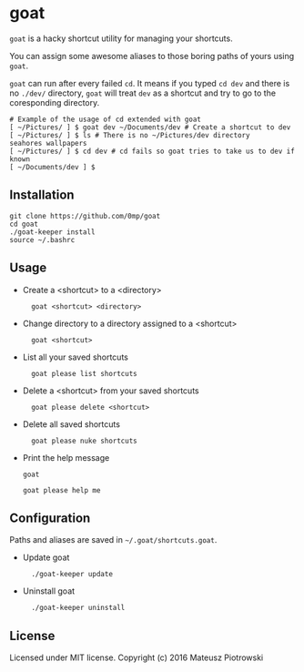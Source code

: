 goat
====

`goat` is a hacky shortcut utility for managing your shortcuts.

You can assign some awesome aliases to those boring paths of yours using `goat`.

`goat` can run after every failed `cd`. It means if you typed `cd dev` and there is no `./dev/` directory, `goat` will treat `dev` as a shortcut and try to go to the coresponding directory.

    # Example of the usage of cd extended with goat
    [ ~/Pictures/ ] $ goat dev ~/Documents/dev # Create a shortcut to dev
    [ ~/Pictures/ ] $ ls # There is no ~/Pictures/dev directory
    seahores wallpapers
    [ ~/Pictures/ ] $ cd dev # cd fails so goat tries to take us to dev if known
    [ ~/Documents/dev ] $

Installation
------------

    git clone https://github.com/0mp/goat
    cd goat
    ./goat-keeper install
    source ~/.bashrc

Usage
-----

- Create a \<shortcut> to a \<directory>

        goat <shortcut> <directory>

- Change directory to a directory assigned to a \<shortcut>

        goat <shortcut>

- List all your saved shortcuts

        goat please list shortcuts

- Delete a \<shortcut> from your saved shortcuts

        goat please delete <shortcut>

- Delete all saved shortcuts

        goat please nuke shortcuts

- Print the help message
    ```
    goat
    ```
    ```
    goat please help me
    ```

Configuration
-------------

Paths and aliases are saved in `~/.goat/shortcuts.goat`.

- Update goat

        ./goat-keeper update

- Uninstall goat

        ./goat-keeper uninstall

License
-------

Licensed under MIT license. Copyright (c) 2016 Mateusz Piotrowski
